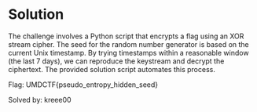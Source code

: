 # Solution
The challenge involves a Python script that encrypts a flag using an XOR stream cipher. The seed for the random number generator is based on the current Unix timestamp. By trying timestamps within a reasonable window (the last 7 days), we can reproduce the keystream and decrypt the ciphertext. The provided solution script automates this process.

Flag: UMDCTF{pseudo_entropy_hidden_seed}

Solved by: kreee00